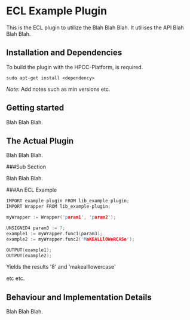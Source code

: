 ECL Example Plugin
================

This is the ECL plugin to utilize the Blah Blah Blah.
It utilises the API Blah Blah Blah.

Installation and Dependencies
----------------------------

To build the <plugin name> plugin with the HPCC-Platform, <dependency> is required.
```
sudo apt-get install <dependency>
```

*Note:* Add notes such as min versions etc.


Getting started
---------------

Blah Blah Blah.

The Actual Plugin
-----------------

Blah Blah Blah.

###Sub Section

Blah Blah Blah.

###An ECL Example
```c
IMPORT example-plugin FROM lib_example-plugin;
IMPORT Wrapper FROM lib_example-plugin;

myWrapper := Wrapper('param1', 'param2');

UNSIGNED4 param3 := 7;
example1 := myWrapper.func1(param3);
example2 := myWrapper.func2('MaKEALLlOWeRCASe');

OUTPUT(example1);
OUTPUT(example2);
```
Yields the results '8' and 'makealllowercase'

etc etc.

Behaviour and Implementation Details
------------------------------------

Blah Blah Blah.